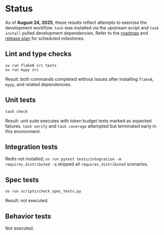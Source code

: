 # Status

As of **August 24, 2025**, these results reflect attempts to exercise the
development workflow. `task` was installed via the upstream script and
`task install` pulled development dependencies. Refer to the
[roadmap](ROADMAP.md) and [release plan](docs/release_plan.md) for
scheduled milestones.

## Lint and type checks
```text
uv run flake8 src tests
uv run mypy src
```
Result: both commands completed without issues after installing
`flake8`, `mypy`, and related dependencies.

## Unit tests
```text
task check
```
Result: unit suite executes with token budget tests marked as expected
failures. `task verify` and `task coverage` attempted but terminated
early in this environment.

## Integration tests
Redis not installed; `uv run pytest tests/integration -m requires_distributed -q`
skipped all `requires_distributed` scenarios.

## Spec tests
```text
uv run scripts/check_spec_tests.py
```
Result: not executed.

## Behavior tests
Not executed.
